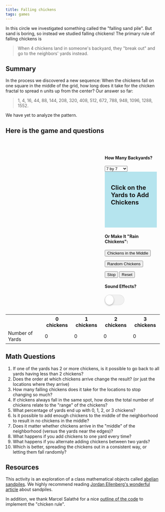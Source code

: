 ```yaml
---
title: Falling chickens
tags: games
---
```


In this circle we investigated something called the "falling sand pile". But sand is boring, so instead we studied falling chickens! The primary rule of falling chickens is

<blockquote>
  When 4 chickens land in someone's backyard, they "break out" and go to the neighbors' yards instead.
</blockquote>
<!--more-->

<h2>Summary</h2>

In the process we discovered a new sequence: When the chickens fall on one square in the middle of the grid, how long does it take for the chicken fractal to spread n units up from the center? Our answer so far:

<blockquote>
  1, 4, 16, 44, 88, 144, 208, 320, 408, 512, 672, 788, 948, 1096, 1288, 1552.
</blockquote>

We have yet to analyze the pattern.

<h2>Here is the game and questions</h2>

<style>
  /*PAGE STYLES*/
  .site-content .entry-content{
  	max-width:800px;
  }
  .callout {
    
      background-size: 100px;
      background-image: url("http://boisemathcircles.org/wp-content/uploads/2017/03/left-arrow-e1489246483147.png");
      padding: 20px;
      background-color: #b5e4ee;
      font-size: 20px;
      font-weight: bold;
      background-repeat: no-repeat;
      background-position: left 10px bottom 20px;
      padding-bottom: 50px;
  }
  /*GAME STYLES*/
  #game_board {
  	margin: 0 auto 20px auto;
  	float:left;
  	max-width:540px;
  }
  #game_settings{
  	float:right;
  	margin:0 auto 20px auto;
  	padding:30px 10px 10px 20px;
  	width:170px; /* SAM MODIFY from 210 */
  }
  .land-block{
  	float:left;
  	clear:left;
  }
  .land-box {
  	background: #efefef;
  	border:2px solid #333;
  	float: left;
  	width:70px;
  	height:70px;
  	max-width:70px;
  	max-height:70px;
  }
  .land-box p{
  	display:none;
  }
  .chicken-img {
  	width:70px;
  	height:70px;
  	max-width:70px;
  	max-height:70px;
  }
  .col-0{
  	clear:left;
  }

  .occupied{
  	background-size: 100% 100%;
      background-repeat: no-repeat;
  }
  [data-n="0"]{
  	background-color:#fff;
  }
  [data-n="1"]{
  	background-color:#0f0;
  	background-image: url("/assets/misc/one-chicken.png");					
  }
  [data-n="2"]{
  	background-color:rgb(255, 234, 101);
  	background-image: url("/assets/misc/two-chickens.png");					
  }
  [data-n="3"]{
  	background-color:#f00;
  	background-image: url("/assets/misc/three-chickens.png");					
  }
  /*Theme Fixes*/
  .entry-content ul > li {
  	background:none;
  	padding-left:inherit;
  }
  .entry-content{
  	position:relative;
  }

  /*DROPDOWN*/
  label.dropdown select {
  	padding: 0 10px;
  	background: #f8f8f8;
  	color: #444;
    	font-size:16px !important;
  	border: 1px solid #aaa;
  	border-radius: 0;
  	display: inline-block;
  	-webkit-appearance: none;
  	-moz-appearance: none;
  	appearance: none;
  	cursor: pointer;
  	outline: none;
  }
  label.dropdown select:-moz-focusring {
  	color: transparent;
  	text-shadow: 0 0 0 #444;
  }
  label.dropdown select::-ms-expand {
  	display: none;
  }

  label.dropdown { position: relative; }

  .switch-label{
  	float: left;
      height: 30px;
      display: inline-block;
      font-size: 15px;
      padding: 10px;
  }

  /* TOGGLE SWITCH*/
  #toggle-sound {
    position: absolute;
    margin-left: -9999px;
    visibility: hidden;
  }
  #toggle-sound + label {
   display:inline-block;
    position: relative;
    cursor: pointer;
    outline: none;
    user-select: none;
  }

  input#toggle-sound.cmn-toggle-round + label {
    padding: 2px;
    width: 60px;
    height: 30px;
    background-color: #dddddd;
    border-radius: 30px;
  }
  input#toggle-sound + label:before,
  input#toggle-sound + label:after {
    display: block;
    position: absolute;
    top: 1px;
    left: 1px;
    bottom: 1px;
    content: "";
  }
  input#toggle-sound + label:before {
    right: 1px;
    background-color: #f1f1f1;
    border-radius: 30px;
    transition: background 0.4s;
  }
  input#toggle-sound + label:after {
    width: 28px;
    background-color: #fff;
    border-radius: 100%;
    box-shadow: 0 2px 5px rgba(0, 0, 0, 0.3);
    transition: margin 0.4s;
  }
  input#toggle-sound:checked + label:before {
    background-color: #09347A;
  }
  input#toggle-sound:checked + label:after {
    margin-left: 30px;
  }



  /*! jQuery UI - v1.8.24 - 2012-09-28
  * https://github.com/jquery/jquery-ui
  * Includes: jquery.ui.core.css, jquery.ui.accordion.css, jquery.ui.autocomplete.css, jquery.ui.button.css, jquery.ui.datepicker.css, jquery.ui.dialog.css, jquery.ui.progressbar.css, jquery.ui.resizable.css, jquery.ui.selectable.css, jquery.ui.slider.css, jquery.ui.tabs.css, jquery.ui.theme.css
  * Copyright (c) 2012 AUTHORS.txt; Licensed MIT, GPL */

  /* Layout helpers
  ----------------------------------*/
  .ui-helper-hidden { display: none; }
  .ui-helper-hidden-accessible { position: absolute !important; clip: rect(1px 1px 1px 1px); clip: rect(1px,1px,1px,1px); }
  .ui-helper-reset { margin: 0; padding: 0; border: 0; outline: 0; line-height: 1.3; text-decoration: none; font-size: 100%; list-style: none; }
  .ui-helper-clearfix:before, .ui-helper-clearfix:after { content: ""; display: table; }
  .ui-helper-clearfix:after { clear: both; }
  .ui-helper-clearfix { zoom: 1; }
  .ui-helper-zfix { width: 100%; height: 100%; top: 0; left: 0; position: absolute; opacity: 0; filter:Alpha(Opacity=0); }


  /* Interaction Cues
  ----------------------------------*/
  .ui-state-disabled { cursor: default !important; }


  /* Icons
  ----------------------------------*/

  /* states and images */
  .ui-icon { display: block; text-indent: -99999px; overflow: hidden; background-repeat: no-repeat; }


  /* Misc visuals
  ----------------------------------*/

  /* Overlays */
  .ui-widget-overlay { position: absolute; top: 0; left: 0; width: 100%; height: 100%; }

  /* IE/Win - Fix animation bug - #4615 */
  .ui-accordion { width: 100%; }
  .ui-accordion .ui-accordion-header { cursor: pointer; position: relative; margin-top: 1px; zoom: 1; }
  .ui-accordion .ui-accordion-li-fix { display: inline; }
  .ui-accordion .ui-accordion-header-active { border-bottom: 0 !important; }
  .ui-accordion .ui-accordion-header a { display: block; font-size: 1em; padding: .5em .5em .5em .7em; }
  .ui-accordion-icons .ui-accordion-header a { padding-left: 2.2em; }
  .ui-accordion .ui-accordion-header .ui-icon { position: absolute; left: .5em; top: 50%; margin-top: -8px; }
  .ui-accordion .ui-accordion-content { padding: 1em 2.2em; border-top: 0; margin-top: -2px; position: relative; top: 1px; margin-bottom: 2px; overflow: auto; display: none; zoom: 1; }
  .ui-accordion .ui-accordion-content-active { display: block; }

  .ui-autocomplete { position: absolute; cursor: default; }	

  /* workarounds */
  * html .ui-autocomplete { width:1px; } /* without this, the menu expands to 100% in IE6 */

  /*
   * jQuery UI Menu 1.8.24
   *
   * Copyright 2010, AUTHORS.txt (http://jqueryui.com/about)
   * Dual licensed under the MIT or GPL Version 2 licenses.
   * http://jquery.org/license
   *
   * http://docs.jquery.com/UI/Menu#theming
   */
  .ui-menu {
  	list-style:none;
  	padding: 2px;
  	margin: 0;
  	display:block;
  	float: left;
  }
  .ui-menu .ui-menu {
  	margin-top: -3px;
  }
  .ui-menu .ui-menu-item {
  	margin:0;
  	padding: 0;
  	zoom: 1;
  	float: left;
  	clear: left;
  	width: 100%;
  }
  .ui-menu .ui-menu-item a {
  	text-decoration:none;
  	display:block;
  	padding:.2em .4em;
  	line-height:1.5;
  	zoom:1;
  }
  .ui-menu .ui-menu-item a.ui-state-hover,
  .ui-menu .ui-menu-item a.ui-state-active {
  	font-weight: normal;
  	margin: -1px;
  }

  .ui-button { display: inline-block; position: relative; padding: 0; margin-right: .1em; text-decoration: none !important; cursor: pointer; text-align: center; zoom: 1; overflow: visible; } /* the overflow property removes extra width in IE */
  .ui-button-icon-only { width: 2.2em; } /* to make room for the icon, a width needs to be set here */
  button.ui-button-icon-only { width: 2.4em; } /* button elements seem to need a little more width */
  .ui-button-icons-only { width: 3.4em; } 
  button.ui-button-icons-only { width: 3.7em; } 

  /*button text element */
  .ui-button .ui-button-text { display: block; line-height: 1.4;  }
  .ui-button-text-only .ui-button-text { padding: .4em 1em; }
  .ui-button-icon-only .ui-button-text, .ui-button-icons-only .ui-button-text { padding: .4em; text-indent: -9999999px; }
  .ui-button-text-icon-primary .ui-button-text, .ui-button-text-icons .ui-button-text { padding: .4em 1em .4em 2.1em; }
  .ui-button-text-icon-secondary .ui-button-text, .ui-button-text-icons .ui-button-text { padding: .4em 2.1em .4em 1em; }
  .ui-button-text-icons .ui-button-text { padding-left: 2.1em; padding-right: 2.1em; }
  /* no icon support for input elements, provide padding by default */
  input.ui-button { padding: .4em 1em; }

  /*button icon element(s) */
  .ui-button-icon-only .ui-icon, .ui-button-text-icon-primary .ui-icon, .ui-button-text-icon-secondary .ui-icon, .ui-button-text-icons .ui-icon, .ui-button-icons-only .ui-icon { position: absolute; top: 50%; margin-top: -8px; }
  .ui-button-icon-only .ui-icon { left: 50%; margin-left: -8px; }
  .ui-button-text-icon-primary .ui-button-icon-primary, .ui-button-text-icons .ui-button-icon-primary, .ui-button-icons-only .ui-button-icon-primary { left: .5em; }
  .ui-button-text-icon-secondary .ui-button-icon-secondary, .ui-button-text-icons .ui-button-icon-secondary, .ui-button-icons-only .ui-button-icon-secondary { right: .5em; }
  .ui-button-text-icons .ui-button-icon-secondary, .ui-button-icons-only .ui-button-icon-secondary { right: .5em; }

  /*button sets*/
  .ui-buttonset { margin-right: 7px; }
  .ui-buttonset .ui-button { margin-left: 0; margin-right: -.3em; }

  /* workarounds */
  button.ui-button::-moz-focus-inner { border: 0; padding: 0; } /* reset extra padding in Firefox */

  .ui-datepicker { width: 17em; padding: .2em .2em 0; display: none; }
  .ui-datepicker .ui-datepicker-header { position:relative; padding:.2em 0; }
  .ui-datepicker .ui-datepicker-prev, .ui-datepicker .ui-datepicker-next { position:absolute; top: 2px; width: 1.8em; height: 1.8em; }
  .ui-datepicker .ui-datepicker-prev-hover, .ui-datepicker .ui-datepicker-next-hover { top: 1px; }
  .ui-datepicker .ui-datepicker-prev { left:2px; }
  .ui-datepicker .ui-datepicker-next { right:2px; }
  .ui-datepicker .ui-datepicker-prev-hover { left:1px; }
  .ui-datepicker .ui-datepicker-next-hover { right:1px; }
  .ui-datepicker .ui-datepicker-prev span, .ui-datepicker .ui-datepicker-next span { display: block; position: absolute; left: 50%; margin-left: -8px; top: 50%; margin-top: -8px;  }
  .ui-datepicker .ui-datepicker-title { margin: 0 2.3em; line-height: 1.8em; text-align: center; }
  .ui-datepicker .ui-datepicker-title select { font-size:1em; margin:1px 0; }
  .ui-datepicker select.ui-datepicker-month-year {width: 100%;}
  .ui-datepicker select.ui-datepicker-month, 
  .ui-datepicker select.ui-datepicker-year { width: 49%;}
  .ui-datepicker table {width: 100%; font-size: .9em; border-collapse: collapse; margin:0 0 .4em; }
  .ui-datepicker th { padding: .7em .3em; text-align: center; font-weight: bold; border: 0;  }
  .ui-datepicker td { border: 0; padding: 1px; }
  .ui-datepicker td span, .ui-datepicker td a { display: block; padding: .2em; text-align: right; text-decoration: none; }
  .ui-datepicker .ui-datepicker-buttonpane { background-image: none; margin: .7em 0 0 0; padding:0 .2em; border-left: 0; border-right: 0; border-bottom: 0; }
  .ui-datepicker .ui-datepicker-buttonpane button { float: right; margin: .5em .2em .4em; cursor: pointer; padding: .2em .6em .3em .6em; width:auto; overflow:visible; }
  .ui-datepicker .ui-datepicker-buttonpane button.ui-datepicker-current { float:left; }

  /* with multiple calendars */
  .ui-datepicker.ui-datepicker-multi { width:auto; }
  .ui-datepicker-multi .ui-datepicker-group { float:left; }
  .ui-datepicker-multi .ui-datepicker-group table { width:95%; margin:0 auto .4em; }
  .ui-datepicker-multi-2 .ui-datepicker-group { width:50%; }
  .ui-datepicker-multi-3 .ui-datepicker-group { width:33.3%; }
  .ui-datepicker-multi-4 .ui-datepicker-group { width:25%; }
  .ui-datepicker-multi .ui-datepicker-group-last .ui-datepicker-header { border-left-width:0; }
  .ui-datepicker-multi .ui-datepicker-group-middle .ui-datepicker-header { border-left-width:0; }
  .ui-datepicker-multi .ui-datepicker-buttonpane { clear:left; }
  .ui-datepicker-row-break { clear:both; width:100%; font-size:0em; }


  /* RTL support */
  .ui-datepicker-rtl { direction: rtl; }
  .ui-datepicker-rtl .ui-datepicker-prev { right: 2px; left: auto; }
  .ui-datepicker-rtl .ui-datepicker-next { left: 2px; right: auto; }
  .ui-datepicker-rtl .ui-datepicker-prev:hover { right: 1px; left: auto; }
  .ui-datepicker-rtl .ui-datepicker-next:hover { left: 1px; right: auto; }
  .ui-datepicker-rtl .ui-datepicker-buttonpane { clear:right; }
  .ui-datepicker-rtl .ui-datepicker-buttonpane button { float: left; }
  .ui-datepicker-rtl .ui-datepicker-buttonpane button.ui-datepicker-current { float:right; }
  .ui-datepicker-rtl .ui-datepicker-group { float:right; }
  .ui-datepicker-rtl .ui-datepicker-group-last .ui-datepicker-header { border-right-width:0; border-left-width:1px; }
  .ui-datepicker-rtl .ui-datepicker-group-middle .ui-datepicker-header { border-right-width:0; border-left-width:1px; }

  /* IE6 IFRAME FIX (taken from datepicker 1.5.3 */
  .ui-datepicker-cover {
      position: absolute; /*must have*/
      z-index: -1; /*must have*/
      filter: mask(); /*must have*/
      top: -4px; /*must have*/
      left: -4px; /*must have*/
      width: 200px; /*must have*/
      height: 200px; /*must have*/
  }
  .ui-dialog { position: absolute; padding: .2em; width: 300px; overflow: hidden; }
  .ui-dialog .ui-dialog-titlebar { padding: .4em 1em; position: relative;  }
  .ui-dialog .ui-dialog-title { float: left; margin: .1em 16px .1em 0; } 
  .ui-dialog .ui-dialog-titlebar-close { position: absolute; right: .3em; top: 50%; width: 19px; margin: -10px 0 0 0; padding: 1px; height: 18px; }
  .ui-dialog .ui-dialog-titlebar-close span { display: block; margin: 1px; }
  .ui-dialog .ui-dialog-titlebar-close:hover, .ui-dialog .ui-dialog-titlebar-close:focus { padding: 0; }
  .ui-dialog .ui-dialog-content { position: relative; border: 0; padding: .5em 1em; background: none; overflow: auto; zoom: 1; }
  .ui-dialog .ui-dialog-buttonpane { text-align: left; border-width: 1px 0 0 0; background-image: none; margin: .5em 0 0 0; padding: .3em 1em .5em .4em; }
  .ui-dialog .ui-dialog-buttonpane .ui-dialog-buttonset { float: right; }
  .ui-dialog .ui-dialog-buttonpane button { margin: .5em .4em .5em 0; cursor: pointer; }
  .ui-dialog .ui-resizable-se { width: 14px; height: 14px; right: 3px; bottom: 3px; }
  .ui-draggable .ui-dialog-titlebar { cursor: move; }

  .ui-progressbar { height:2em; text-align: left; overflow: hidden; }
  .ui-progressbar .ui-progressbar-value {margin: -1px; height:100%; }
  .ui-resizable { position: relative;}
  .ui-resizable-handle { position: absolute;font-size: 0.1px; display: block; }
  .ui-resizable-disabled .ui-resizable-handle, .ui-resizable-autohide .ui-resizable-handle { display: none; }
  .ui-resizable-n { cursor: n-resize; height: 7px; width: 100%; top: -5px; left: 0; }
  .ui-resizable-s { cursor: s-resize; height: 7px; width: 100%; bottom: -5px; left: 0; }
  .ui-resizable-e { cursor: e-resize; width: 7px; right: -5px; top: 0; height: 100%; }
  .ui-resizable-w { cursor: w-resize; width: 7px; left: -5px; top: 0; height: 100%; }
  .ui-resizable-se { cursor: se-resize; width: 12px; height: 12px; right: 1px; bottom: 1px; }
  .ui-resizable-sw { cursor: sw-resize; width: 9px; height: 9px; left: -5px; bottom: -5px; }
  .ui-resizable-nw { cursor: nw-resize; width: 9px; height: 9px; left: -5px; top: -5px; }
  .ui-resizable-ne { cursor: ne-resize; width: 9px; height: 9px; right: -5px; top: -5px;}
  .ui-selectable-helper { position: absolute; z-index: 100; border:1px dotted black; }

  .ui-slider { position: relative; text-align: left; }
  .ui-slider .ui-slider-handle { position: absolute; z-index: 2; width: 1.2em; height: 1.2em; cursor: default; }
  .ui-slider .ui-slider-range { position: absolute; z-index: 1; font-size: .7em; display: block; border: 0; background-position: 0 0; }

  .ui-slider-horizontal { height: .8em; }
  .ui-slider-horizontal .ui-slider-handle { top: -.3em; margin-left: -.6em; }
  .ui-slider-horizontal .ui-slider-range { top: 0; height: 100%; }
  .ui-slider-horizontal .ui-slider-range-min { left: 0; }
  .ui-slider-horizontal .ui-slider-range-max { right: 0; }

  .ui-slider-vertical { width: .8em; height: 100px; }
  .ui-slider-vertical .ui-slider-handle { left: -.3em; margin-left: 0; margin-bottom: -.6em; }
  .ui-slider-vertical .ui-slider-range { left: 0; width: 100%; }
  .ui-slider-vertical .ui-slider-range-min { bottom: 0; }
  .ui-slider-vertical .ui-slider-range-max { top: 0; }
  .ui-tabs { position: relative; padding: .2em; zoom: 1; } /* position: relative prevents IE scroll bug (element with position: relative inside container with overflow: auto appear as "fixed") */
  .ui-tabs .ui-tabs-nav { margin: 0; padding: .2em .2em 0; }
  .ui-tabs .ui-tabs-nav li { list-style: none; float: left; position: relative; top: 1px; margin: 0 .2em 1px 0; border-bottom: 0 !important; padding: 0; white-space: nowrap; }
  .ui-tabs .ui-tabs-nav li a { float: left; padding: .5em 1em; text-decoration: none; }
  .ui-tabs .ui-tabs-nav li.ui-tabs-selected { margin-bottom: 0; padding-bottom: 1px; }
  .ui-tabs .ui-tabs-nav li.ui-tabs-selected a, .ui-tabs .ui-tabs-nav li.ui-state-disabled a, .ui-tabs .ui-tabs-nav li.ui-state-processing a { cursor: text; }
  .ui-tabs .ui-tabs-nav li a, .ui-tabs.ui-tabs-collapsible .ui-tabs-nav li.ui-tabs-selected a { cursor: pointer; } /* first selector in group seems obsolete, but required to overcome bug in Opera applying cursor: text overall if defined elsewhere... */
  .ui-tabs .ui-tabs-panel { display: block; border-width: 0; padding: 1em 1.4em; background: none; }
  .ui-tabs .ui-tabs-hide { display: none !important; }

  /* Component containers
  ----------------------------------*/
  .ui-widget { font-family: Verdana,Arial,sans-serif/*{ffDefault}*/; font-size: 1.1em/*{fsDefault}*/; }
  .ui-widget .ui-widget { font-size: 1em; }
  .ui-widget input, .ui-widget select, .ui-widget textarea, .ui-widget button { font-family: Verdana,Arial,sans-serif/*{ffDefault}*/; font-size: 1em; }
  .ui-widget-content { border: 1px solid #aaaaaa/*{borderColorContent}*/; background: #ffffff/*{bgColorContent}*/ url(images/ui-bg_flat_75_ffffff_40x100.png)/*{bgImgUrlContent}*/ 50%/*{bgContentXPos}*/ 50%/*{bgContentYPos}*/ repeat-x/*{bgContentRepeat}*/; color: #222222/*{fcContent}*/; }
  .ui-widget-content a { color: #222222/*{fcContent}*/; }
  .ui-widget-header { border: 1px solid #aaaaaa/*{borderColorHeader}*/; background: #cccccc/*{bgColorHeader}*/ url(images/ui-bg_highlight-soft_75_cccccc_1x100.png)/*{bgImgUrlHeader}*/ 50%/*{bgHeaderXPos}*/ 50%/*{bgHeaderYPos}*/ repeat-x/*{bgHeaderRepeat}*/; color: #222222/*{fcHeader}*/; font-weight: bold; }
  .ui-widget-header a { color: #222222/*{fcHeader}*/; }

  /* Interaction states
  ----------------------------------*/
  .ui-state-default, .ui-widget-content .ui-state-default, .ui-widget-header .ui-state-default { border: 1px solid #d3d3d3/*{borderColorDefault}*/; background: #e6e6e6/*{bgColorDefault}*/ url(images/ui-bg_glass_75_e6e6e6_1x400.png)/*{bgImgUrlDefault}*/ 50%/*{bgDefaultXPos}*/ 50%/*{bgDefaultYPos}*/ repeat-x/*{bgDefaultRepeat}*/; font-weight: normal/*{fwDefault}*/; color: #555555/*{fcDefault}*/; }
  .ui-state-default a, .ui-state-default a:link, .ui-state-default a:visited { color: #555555/*{fcDefault}*/; text-decoration: none; }
  .ui-state-hover, .ui-widget-content .ui-state-hover, .ui-widget-header .ui-state-hover, .ui-state-focus, .ui-widget-content .ui-state-focus, .ui-widget-header .ui-state-focus { border: 1px solid #999999/*{borderColorHover}*/; background: #dadada/*{bgColorHover}*/ url(images/ui-bg_glass_75_dadada_1x400.png)/*{bgImgUrlHover}*/ 50%/*{bgHoverXPos}*/ 50%/*{bgHoverYPos}*/ repeat-x/*{bgHoverRepeat}*/; font-weight: normal/*{fwDefault}*/; color: #212121/*{fcHover}*/; }
  .ui-state-hover a, .ui-state-hover a:hover { color: #212121/*{fcHover}*/; text-decoration: none; }
  .ui-state-active, .ui-widget-content .ui-state-active, .ui-widget-header .ui-state-active { border: 1px solid #aaaaaa/*{borderColorActive}*/; background: #ffffff/*{bgColorActive}*/ url(images/ui-bg_glass_65_ffffff_1x400.png)/*{bgImgUrlActive}*/ 50%/*{bgActiveXPos}*/ 50%/*{bgActiveYPos}*/ repeat-x/*{bgActiveRepeat}*/; font-weight: normal/*{fwDefault}*/; color: #212121/*{fcActive}*/; }
  .ui-state-active a, .ui-state-active a:link, .ui-state-active a:visited { color: #212121/*{fcActive}*/; text-decoration: none; }
  .ui-widget :active { outline: none; }

  /* Interaction Cues
  ----------------------------------*/
  .ui-state-highlight, .ui-widget-content .ui-state-highlight, .ui-widget-header .ui-state-highlight  {border: 1px solid #fcefa1/*{borderColorHighlight}*/; background: #fbf9ee/*{bgColorHighlight}*/ url(images/ui-bg_glass_55_fbf9ee_1x400.png)/*{bgImgUrlHighlight}*/ 50%/*{bgHighlightXPos}*/ 50%/*{bgHighlightYPos}*/ repeat-x/*{bgHighlightRepeat}*/; color: #363636/*{fcHighlight}*/; }
  .ui-state-highlight a, .ui-widget-content .ui-state-highlight a,.ui-widget-header .ui-state-highlight a { color: #363636/*{fcHighlight}*/; }
  .ui-state-error, .ui-widget-content .ui-state-error, .ui-widget-header .ui-state-error {border: 1px solid #cd0a0a/*{borderColorError}*/; background: #fef1ec/*{bgColorError}*/ url(images/ui-bg_glass_95_fef1ec_1x400.png)/*{bgImgUrlError}*/ 50%/*{bgErrorXPos}*/ 50%/*{bgErrorYPos}*/ repeat-x/*{bgErrorRepeat}*/; color: #cd0a0a/*{fcError}*/; }
  .ui-state-error a, .ui-widget-content .ui-state-error a, .ui-widget-header .ui-state-error a { color: #cd0a0a/*{fcError}*/; }
  .ui-state-error-text, .ui-widget-content .ui-state-error-text, .ui-widget-header .ui-state-error-text { color: #cd0a0a/*{fcError}*/; }
  .ui-priority-primary, .ui-widget-content .ui-priority-primary, .ui-widget-header .ui-priority-primary { font-weight: bold; }
  .ui-priority-secondary, .ui-widget-content .ui-priority-secondary,  .ui-widget-header .ui-priority-secondary { opacity: .7; filter:Alpha(Opacity=70); font-weight: normal; }
  .ui-state-disabled, .ui-widget-content .ui-state-disabled, .ui-widget-header .ui-state-disabled { opacity: .35; filter:Alpha(Opacity=35); background-image: none; }

  /* Icons
  ----------------------------------*/

  /* states and images */
  .ui-icon { width: 16px; height: 16px; background-image: url(images/ui-icons_222222_256x240.png)/*{iconsContent}*/; }
  .ui-widget-content .ui-icon {background-image: url(images/ui-icons_222222_256x240.png)/*{iconsContent}*/; }
  .ui-widget-header .ui-icon {background-image: url(images/ui-icons_222222_256x240.png)/*{iconsHeader}*/; }
  .ui-state-default .ui-icon { background-image: url(images/ui-icons_888888_256x240.png)/*{iconsDefault}*/; }
  .ui-state-hover .ui-icon, .ui-state-focus .ui-icon {background-image: url(images/ui-icons_454545_256x240.png)/*{iconsHover}*/; }
  .ui-state-active .ui-icon {background-image: url(images/ui-icons_454545_256x240.png)/*{iconsActive}*/; }
  .ui-state-highlight .ui-icon {background-image: url(images/ui-icons_2e83ff_256x240.png)/*{iconsHighlight}*/; }
  .ui-state-error .ui-icon, .ui-state-error-text .ui-icon {background-image: url(images/ui-icons_cd0a0a_256x240.png)/*{iconsError}*/; }

  /* positioning */
  .ui-icon-carat-1-n { background-position: 0 0; }
  .ui-icon-carat-1-ne { background-position: -16px 0; }
  .ui-icon-carat-1-e { background-position: -32px 0; }
  .ui-icon-carat-1-se { background-position: -48px 0; }
  .ui-icon-carat-1-s { background-position: -64px 0; }
  .ui-icon-carat-1-sw { background-position: -80px 0; }
  .ui-icon-carat-1-w { background-position: -96px 0; }
  .ui-icon-carat-1-nw { background-position: -112px 0; }
  .ui-icon-carat-2-n-s { background-position: -128px 0; }
  .ui-icon-carat-2-e-w { background-position: -144px 0; }
  .ui-icon-triangle-1-n { background-position: 0 -16px; }
  .ui-icon-triangle-1-ne { background-position: -16px -16px; }
  .ui-icon-triangle-1-e { background-position: -32px -16px; }
  .ui-icon-triangle-1-se { background-position: -48px -16px; }
  .ui-icon-triangle-1-s { background-position: -64px -16px; }
  .ui-icon-triangle-1-sw { background-position: -80px -16px; }
  .ui-icon-triangle-1-w { background-position: -96px -16px; }
  .ui-icon-triangle-1-nw { background-position: -112px -16px; }
  .ui-icon-triangle-2-n-s { background-position: -128px -16px; }
  .ui-icon-triangle-2-e-w { background-position: -144px -16px; }
  .ui-icon-arrow-1-n { background-position: 0 -32px; }
  .ui-icon-arrow-1-ne { background-position: -16px -32px; }
  .ui-icon-arrow-1-e { background-position: -32px -32px; }
  .ui-icon-arrow-1-se { background-position: -48px -32px; }
  .ui-icon-arrow-1-s { background-position: -64px -32px; }
  .ui-icon-arrow-1-sw { background-position: -80px -32px; }
  .ui-icon-arrow-1-w { background-position: -96px -32px; }
  .ui-icon-arrow-1-nw { background-position: -112px -32px; }
  .ui-icon-arrow-2-n-s { background-position: -128px -32px; }
  .ui-icon-arrow-2-ne-sw { background-position: -144px -32px; }
  .ui-icon-arrow-2-e-w { background-position: -160px -32px; }
  .ui-icon-arrow-2-se-nw { background-position: -176px -32px; }
  .ui-icon-arrowstop-1-n { background-position: -192px -32px; }
  .ui-icon-arrowstop-1-e { background-position: -208px -32px; }
  .ui-icon-arrowstop-1-s { background-position: -224px -32px; }
  .ui-icon-arrowstop-1-w { background-position: -240px -32px; }
  .ui-icon-arrowthick-1-n { background-position: 0 -48px; }
  .ui-icon-arrowthick-1-ne { background-position: -16px -48px; }
  .ui-icon-arrowthick-1-e { background-position: -32px -48px; }
  .ui-icon-arrowthick-1-se { background-position: -48px -48px; }
  .ui-icon-arrowthick-1-s { background-position: -64px -48px; }
  .ui-icon-arrowthick-1-sw { background-position: -80px -48px; }
  .ui-icon-arrowthick-1-w { background-position: -96px -48px; }
  .ui-icon-arrowthick-1-nw { background-position: -112px -48px; }
  .ui-icon-arrowthick-2-n-s { background-position: -128px -48px; }
  .ui-icon-arrowthick-2-ne-sw { background-position: -144px -48px; }
  .ui-icon-arrowthick-2-e-w { background-position: -160px -48px; }
  .ui-icon-arrowthick-2-se-nw { background-position: -176px -48px; }
  .ui-icon-arrowthickstop-1-n { background-position: -192px -48px; }
  .ui-icon-arrowthickstop-1-e { background-position: -208px -48px; }
  .ui-icon-arrowthickstop-1-s { background-position: -224px -48px; }
  .ui-icon-arrowthickstop-1-w { background-position: -240px -48px; }
  .ui-icon-arrowreturnthick-1-w { background-position: 0 -64px; }
  .ui-icon-arrowreturnthick-1-n { background-position: -16px -64px; }
  .ui-icon-arrowreturnthick-1-e { background-position: -32px -64px; }
  .ui-icon-arrowreturnthick-1-s { background-position: -48px -64px; }
  .ui-icon-arrowreturn-1-w { background-position: -64px -64px; }
  .ui-icon-arrowreturn-1-n { background-position: -80px -64px; }
  .ui-icon-arrowreturn-1-e { background-position: -96px -64px; }
  .ui-icon-arrowreturn-1-s { background-position: -112px -64px; }
  .ui-icon-arrowrefresh-1-w { background-position: -128px -64px; }
  .ui-icon-arrowrefresh-1-n { background-position: -144px -64px; }
  .ui-icon-arrowrefresh-1-e { background-position: -160px -64px; }
  .ui-icon-arrowrefresh-1-s { background-position: -176px -64px; }
  .ui-icon-arrow-4 { background-position: 0 -80px; }
  .ui-icon-arrow-4-diag { background-position: -16px -80px; }
  .ui-icon-extlink { background-position: -32px -80px; }
  .ui-icon-newwin { background-position: -48px -80px; }
  .ui-icon-refresh { background-position: -64px -80px; }
  .ui-icon-shuffle { background-position: -80px -80px; }
  .ui-icon-transfer-e-w { background-position: -96px -80px; }
  .ui-icon-transferthick-e-w { background-position: -112px -80px; }
  .ui-icon-folder-collapsed { background-position: 0 -96px; }
  .ui-icon-folder-open { background-position: -16px -96px; }
  .ui-icon-document { background-position: -32px -96px; }
  .ui-icon-document-b { background-position: -48px -96px; }
  .ui-icon-note { background-position: -64px -96px; }
  .ui-icon-mail-closed { background-position: -80px -96px; }
  .ui-icon-mail-open { background-position: -96px -96px; }
  .ui-icon-suitcase { background-position: -112px -96px; }
  .ui-icon-comment { background-position: -128px -96px; }
  .ui-icon-person { background-position: -144px -96px; }
  .ui-icon-print { background-position: -160px -96px; }
  .ui-icon-trash { background-position: -176px -96px; }
  .ui-icon-locked { background-position: -192px -96px; }
  .ui-icon-unlocked { background-position: -208px -96px; }
  .ui-icon-bookmark { background-position: -224px -96px; }
  .ui-icon-tag { background-position: -240px -96px; }
  .ui-icon-home { background-position: 0 -112px; }
  .ui-icon-flag { background-position: -16px -112px; }
  .ui-icon-calendar { background-position: -32px -112px; }
  .ui-icon-cart { background-position: -48px -112px; }
  .ui-icon-pencil { background-position: -64px -112px; }
  .ui-icon-clock { background-position: -80px -112px; }
  .ui-icon-disk { background-position: -96px -112px; }
  .ui-icon-calculator { background-position: -112px -112px; }
  .ui-icon-zoomin { background-position: -128px -112px; }
  .ui-icon-zoomout { background-position: -144px -112px; }
  .ui-icon-search { background-position: -160px -112px; }
  .ui-icon-wrench { background-position: -176px -112px; }
  .ui-icon-gear { background-position: -192px -112px; }
  .ui-icon-heart { background-position: -208px -112px; }
  .ui-icon-star { background-position: -224px -112px; }
  .ui-icon-link { background-position: -240px -112px; }
  .ui-icon-cancel { background-position: 0 -128px; }
  .ui-icon-plus { background-position: -16px -128px; }
  .ui-icon-plusthick { background-position: -32px -128px; }
  .ui-icon-minus { background-position: -48px -128px; }
  .ui-icon-minusthick { background-position: -64px -128px; }
  .ui-icon-close { background-position: -80px -128px; }
  .ui-icon-closethick { background-position: -96px -128px; }
  .ui-icon-key { background-position: -112px -128px; }
  .ui-icon-lightbulb { background-position: -128px -128px; }
  .ui-icon-scissors { background-position: -144px -128px; }
  .ui-icon-clipboard { background-position: -160px -128px; }
  .ui-icon-copy { background-position: -176px -128px; }
  .ui-icon-contact { background-position: -192px -128px; }
  .ui-icon-image { background-position: -208px -128px; }
  .ui-icon-video { background-position: -224px -128px; }
  .ui-icon-script { background-position: -240px -128px; }
  .ui-icon-alert { background-position: 0 -144px; }
  .ui-icon-info { background-position: -16px -144px; }
  .ui-icon-notice { background-position: -32px -144px; }
  .ui-icon-help { background-position: -48px -144px; }
  .ui-icon-check { background-position: -64px -144px; }
  .ui-icon-bullet { background-position: -80px -144px; }
  .ui-icon-radio-off { background-position: -96px -144px; }
  .ui-icon-radio-on { background-position: -112px -144px; }
  .ui-icon-pin-w { background-position: -128px -144px; }
  .ui-icon-pin-s { background-position: -144px -144px; }
  .ui-icon-play { background-position: 0 -160px; }
  .ui-icon-pause { background-position: -16px -160px; }
  .ui-icon-seek-next { background-position: -32px -160px; }
  .ui-icon-seek-prev { background-position: -48px -160px; }
  .ui-icon-seek-end { background-position: -64px -160px; }
  .ui-icon-seek-start { background-position: -80px -160px; }
  /* ui-icon-seek-first is deprecated, use ui-icon-seek-start instead */
  .ui-icon-seek-first { background-position: -80px -160px; }
  .ui-icon-stop { background-position: -96px -160px; }
  .ui-icon-eject { background-position: -112px -160px; }
  .ui-icon-volume-off { background-position: -128px -160px; }
  .ui-icon-volume-on { background-position: -144px -160px; }
  .ui-icon-power { background-position: 0 -176px; }
  .ui-icon-signal-diag { background-position: -16px -176px; }
  .ui-icon-signal { background-position: -32px -176px; }
  .ui-icon-battery-0 { background-position: -48px -176px; }
  .ui-icon-battery-1 { background-position: -64px -176px; }
  .ui-icon-battery-2 { background-position: -80px -176px; }
  .ui-icon-battery-3 { background-position: -96px -176px; }
  .ui-icon-circle-plus { background-position: 0 -192px; }
  .ui-icon-circle-minus { background-position: -16px -192px; }
  .ui-icon-circle-close { background-position: -32px -192px; }
  .ui-icon-circle-triangle-e { background-position: -48px -192px; }
  .ui-icon-circle-triangle-s { background-position: -64px -192px; }
  .ui-icon-circle-triangle-w { background-position: -80px -192px; }
  .ui-icon-circle-triangle-n { background-position: -96px -192px; }
  .ui-icon-circle-arrow-e { background-position: -112px -192px; }
  .ui-icon-circle-arrow-s { background-position: -128px -192px; }
  .ui-icon-circle-arrow-w { background-position: -144px -192px; }
  .ui-icon-circle-arrow-n { background-position: -160px -192px; }
  .ui-icon-circle-zoomin { background-position: -176px -192px; }
  .ui-icon-circle-zoomout { background-position: -192px -192px; }
  .ui-icon-circle-check { background-position: -208px -192px; }
  .ui-icon-circlesmall-plus { background-position: 0 -208px; }
  .ui-icon-circlesmall-minus { background-position: -16px -208px; }
  .ui-icon-circlesmall-close { background-position: -32px -208px; }
  .ui-icon-squaresmall-plus { background-position: -48px -208px; }
  .ui-icon-squaresmall-minus { background-position: -64px -208px; }
  .ui-icon-squaresmall-close { background-position: -80px -208px; }
  .ui-icon-grip-dotted-vertical { background-position: 0 -224px; }
  .ui-icon-grip-dotted-horizontal { background-position: -16px -224px; }
  .ui-icon-grip-solid-vertical { background-position: -32px -224px; }
  .ui-icon-grip-solid-horizontal { background-position: -48px -224px; }
  .ui-icon-gripsmall-diagonal-se { background-position: -64px -224px; }
  .ui-icon-grip-diagonal-se { background-position: -80px -224px; }


  /* Misc visuals
  ----------------------------------*/

  /* Corner radius */
  .ui-corner-all, .ui-corner-top, .ui-corner-left, .ui-corner-tl { -moz-border-radius-topleft: 4px/*{cornerRadius}*/; -webkit-border-top-left-radius: 4px/*{cornerRadius}*/; -khtml-border-top-left-radius: 4px/*{cornerRadius}*/; border-top-left-radius: 4px/*{cornerRadius}*/; }
  .ui-corner-all, .ui-corner-top, .ui-corner-right, .ui-corner-tr { -moz-border-radius-topright: 4px/*{cornerRadius}*/; -webkit-border-top-right-radius: 4px/*{cornerRadius}*/; -khtml-border-top-right-radius: 4px/*{cornerRadius}*/; border-top-right-radius: 4px/*{cornerRadius}*/; }
  .ui-corner-all, .ui-corner-bottom, .ui-corner-left, .ui-corner-bl { -moz-border-radius-bottomleft: 4px/*{cornerRadius}*/; -webkit-border-bottom-left-radius: 4px/*{cornerRadius}*/; -khtml-border-bottom-left-radius: 4px/*{cornerRadius}*/; border-bottom-left-radius: 4px/*{cornerRadius}*/; }
  .ui-corner-all, .ui-corner-bottom, .ui-corner-right, .ui-corner-br { -moz-border-radius-bottomright: 4px/*{cornerRadius}*/; -webkit-border-bottom-right-radius: 4px/*{cornerRadius}*/; -khtml-border-bottom-right-radius: 4px/*{cornerRadius}*/; border-bottom-right-radius: 4px/*{cornerRadius}*/; }

  /* Overlays */
  .ui-widget-overlay { background: #aaaaaa/*{bgColorOverlay}*/ url(images/ui-bg_flat_0_aaaaaa_40x100.png)/*{bgImgUrlOverlay}*/ 50%/*{bgOverlayXPos}*/ 50%/*{bgOverlayYPos}*/ repeat-x/*{bgOverlayRepeat}*/; opacity: .3;filter:Alpha(Opacity=30)/*{opacityOverlay}*/; }
  .ui-widget-shadow { margin: -8px/*{offsetTopShadow}*/ 0 0 -8px/*{offsetLeftShadow}*/; padding: 8px/*{thicknessShadow}*/; background: #aaaaaa/*{bgColorShadow}*/ url(images/ui-bg_flat_0_aaaaaa_40x100.png)/*{bgImgUrlShadow}*/ 50%/*{bgShadowXPos}*/ 50%/*{bgShadowYPos}*/ repeat-x/*{bgShadowRepeat}*/; opacity: .3;filter:Alpha(Opacity=30)/*{opacityShadow}*/; -moz-border-radius: 8px/*{cornerRadiusShadow}*/; -khtml-border-radius: 8px/*{cornerRadiusShadow}*/; -webkit-border-radius: 8px/*{cornerRadiusShadow}*/; border-radius: 8px/*{cornerRadiusShadow}*/; }
</style>

<div id="game_settings">
<div class="model-choice pick-num-cells">
<h4>How Many Backyards?</h4>
<select id="pick_gridN" title="Grid Size">
<option value="3">3 by 3</option>
<option selected="selected" value="7">7 by 7</option>
<option value="15">15 by 15</option>
<option value="30">30 by 30</option>
</select>
</div>
<div class="callout">
<p>Click on the Yards to Add Chickens</p>
</div>
<h4>Or Make It "Rain Chickens":</h4>
<p><button id="rain_chickens_middle">Chickens in the Middle</button></p>
<p><button id="rain_chickens_random">Random Chickens</button></p>
<p><button id="stop_chickens">Stop</button> <button id="reset_game">Reset</button></p>
<h4>Sound Effects?</h4>
<div class="switch"><input id="toggle-sound" class="cmn-toggle cmn-toggle-round" type="checkbox" /><label for="toggle-sound"></label></div>
</div>
<div id="game_board"></div>
<table style="width: 100%;">
<tbody>
<tr>
<th></th>
<th>0 chickens</th>
<th>1 chickens</th>
<th>2 chickens</th>
<th>3 chickens</th>
</tr>
<tr>
<td>Number of Yards</td>
<td class="chicken-count-0">0</td>
<td class="chicken-count-1">0</td>
<td class="chicken-count-2">0</td>
<td class="chicken-count-3">0</td>
</tr>
</tbody>
</table>

<h2>Math Questions</h2>
<ol>
<li>If one of the yards has 2 or more chickens, is it possible to go back to all yards having less than 2 chickens?</li>
<li>Does the order at which chickens arrive change the result? (or just the locations where they arrive)</li>
<li>How many falling chickens does it take for the locations to stop changing so much?</li>
<li>If chickens always fall in the same spot, how does the total number of chickens relate to the "range" of the chickens?</li>
<li>What percentage of yards end up with 0, 1, 2, or 3 chickens?</li>
<li>Is it possible to add enough chickens to the middle of the neighborhood to result in no chickens in the middle?</li>
<li>Does it matter whether chickens arrive in the "middle" of the neighborhood (versus the yards near the edges)?</li>
<li>What happens if you add chickens to one yard every time?</li>
<li>What happens if you alternate adding chickens between two yards?</li>
<li>Which is better, spreading the chickens out in a consistent way, or letting them fall randomly?</li>
</ol>
<h2>Resources</h2>
<p>This activity is an exploration of a class mathematical objects called <a href="http://www.math.cmu.edu/~wes/sandgallery.html">abelian sandpiles</a>. We highly recommend reading <a href="http://nautil.us/issue/23/Dominoes/the-amazing-autotuning-sandpile">Jordan Ellenberg's wonderful article</a> about sandpiles.</p>
<p>In addition, we thank Marcel Salathé for a nice <a href="http://www.natureincode.com/code/various/sandpile.html">outline of the code</a> to implement the "chicken rule".</p>

<script type="text/javascript" src="https://ajax.googleapis.com/ajax/libs/jquery/3.2.1/jquery.min.js"></script>

<script type="text/javascript">
  (function($) {
  	$(document).ready(function () {
		
  	$( window ).resize(function() {
  	  resize_land_squares();
  	  return false;
  	});
		
  	// SET-UP PARAMETERS
  	var gridN;
	
  	var occ = [];
  	var chicks = 0;
  	var chicks_in_area =0;
  	var chickenN = 10000;	
  	var mad_chicken = new Audio('/assets/misc/Angry-chicken-cut.mp3');

  	function resetGame(){
  		//console.log("resetting the game!");
  		var gridN_pick = document.getElementById("pick_gridN");
   		gridN = gridN_pick.options[gridN_pick.selectedIndex].value;
  		//console.log("grid size = "+gridN);
  		//var chickenN_pick = document.getElementById("pick_chickenN");
   		//chickenN = chickenN_pick.options[chickenN_pick.selectedIndex].value;
  		chicks =0;
  		chicks_in_area=0;
  		occ = Matrix(gridN, gridN, '0');
  		$('.chicken-count-0').html(gridN*gridN);
  		var board = document.getElementById('game_board');
  		board.innerHTML = '';
  		board.appendChild(displayLand(occ));
  		resize_land_squares();
  	}
		
  	// USER INTERFACE

  	$("[id^=pick_]").change(function() {
  		resetGame();
  	});
		
  	resetGame();
		
  	var rain_speed = 300;
  	var rain_timer1, rain_timer2;

  	//User Interface
  	var play_sound = false;
	
  	$('#toggle-sound').click(function(){
  		play_sound = this.checked;
  	});
		
  	$("#rain_chickens_middle").on('click', function(e){
  		e.preventDefault();
		
  		setTimeout(function() {
      		rain_timer1 = setInterval(function() {
       
  				if( chicks < chickenN ){
  					chicks++;
  					$('#chicken_count').html(chicks);
  					add_chicken( Math.floor((gridN-1)/2), Math.floor((gridN-1)/2) );
  					$('#chicken_count_in_area').html(chicks_in_area);
  				}
		
      		}, rain_speed);
  		}, rain_speed);
		
			
  	});
	
  $("#rain_chickens_random").on('click', function(e){
  		e.preventDefault();
		
  		setTimeout(function() {
      		rain_timer2 = setInterval(function() {
       
  				if( chicks < chickenN ){
  					chicks++;
  					$('#chicken_count').html(chicks);
  					add_chicken( getRandomInt(0,gridN-1), getRandomInt(0,gridN-1) );
  					$('#chicken_count_in_area').html(chicks_in_area);
  				}
		
      		}, rain_speed);
  		}, rain_speed);
		
			
  	});

  	$("#stop_chickens").on('click', function(){
  		clearTimeout(rain_timer1); // stop the timer
  		clearTimeout(rain_timer2); // stop the timer
  	});
  		$("#reset_game").on('click', function(){resetGame();});
		
  	$("#game_board").on('click', ".land-box", function(e){
  			e.preventDefault();
  		    if( chicks < chickenN ){
  			    chicks++;
  				$('#chicken_count').html(chicks);
  			    var clicked_x = Number( $(this).attr("data-x") );
                  var clicked_y = Number( $(this).attr("data-y") );
  				add_chicken(clicked_x, clicked_y); 
  				$('#chicken_count_in_area').html(chicks_in_area);
  		    }
             
  			return false;
  	});
	
  	/* FUNCTIONS */
  	function add_chicken(i,ii){
  		var this_cell = $(".row-"+i+"-col-"+ii);
  		var chickens = Number(occ[i][ii]);
		   
  		if (chickens < 3) {
             occ[i][ii]++;
  			chicks_in_area++;
  			this_cell.addClass("occupied");
  			this_cell.attr('data-n',chickens+1)
  			$(".row-"+i+"-col-"+ii+" p").html( chickens + 1 );
          }
          else {
  			//this spot is full!
             occ[i][ii] = chickens - 3;
  			chicks_in_area = chicks_in_area - 3;
  			this_cell.removeClass("occupied");
  			this_cell.attr('data-n',chickens-3);
  			$(".row-"+i+"-col-"+ii+" p").html( chickens - 3 );
  			//var anim_delay = 200;
  			if(play_sound){
  				//anim_delay = 900;
  				mad_chicken.play();
  			}; // play angry chicken
			
  			//setTimeout(function() { 
  				if (i > 0) {
              		add_chicken(i - 1, ii);
           		}
           		if (i < gridN - 1) {
              		add_chicken(i + 1, ii);
           		}
          		if (ii > 0) {
              		add_chicken(i, ii - 1);
           		}
           		if (ii < gridN - 1) {
              		add_chicken(i, ii + 1);
           		}
  			//}, anim_delay);
         
         }
		
  		var chicken_counts = array_freq(flatten(occ) );
  		i_0 = chicken_counts[0].indexOf(0);
  		i_1 = chicken_counts[0].indexOf(1);
  		i_2 = chicken_counts[0].indexOf(2);
  		i_3 = chicken_counts[0].indexOf(3);
  		$(".chicken-count-0").html(i_0>-1 ? chicken_counts[1][i_0]:0);
  		$(".chicken-count-1").html(i_1>-1 ? chicken_counts[1][i_1]:0);
  		$(".chicken-count-2").html(i_2>-1 ? chicken_counts[1][i_2]:0);
  		$(".chicken-count-3").html(i_3>-1 ? chicken_counts[1][i_3]:0);
      }
	
  	// make a list of indices for a matrix
  	function matrix_indices (msize){
  		var inds=[];
  		for (i=1; i<= msize; i++){
  			for (j=1; j<= msize; j++){
  				inds.push(i+","+j);
  			}
  		}
  		return inds;
  	}
	
  	//resize land squares to match width of the land
  	function resize_land_squares(){
  		var land_width = $('#game_board').width();
  		var box_width = Math.floor((land_width - 4*gridN)/gridN);
  		var chicken_width = box_width;
	
  		$('.land-box').height(box_width); 
  		$('.land-box').width(box_width);
  		$('.chicken-img').height(chicken_width).width(chicken_width);

  	}
  	//function to flatten an array (general purpose)
  	function flatten(arr) {
  	  return arr.reduce(function (flat, toFlatten) {
  		return flat.concat(Array.isArray(toFlatten) ? flatten(toFlatten) : toFlatten);
  	  }, []);
  	}
  	//function to count the number of non-empty elements in a flattened array (for calculating number of occupied cells)
  	function countNonEmpty(arr){
  		var cnt = 0;
  		for (var i = 0; i < arr.length; i++) {
  			if (arr[i] !== '') {
  				++cnt;
  			}
  		}
  		return cnt;
  	}
  	//function to compute max of a multidimensional array
  	function getMaxOfArray(numArray) {
  	  return Math.max.apply(null, numArray);
  	}

  	// create an m x n matrix filled with default value d
  	function Matrix(m, n, d){
  		var matrix = [];
  		for(var i=0; i<m; i++) {
  			matrix[i] = [];
  			for(var j=0; j<n; j++) {
  				matrix[i][j] = d;
  			}
  		}
  		return matrix;
  	}
	
	
  	function displayLand(array) {
  		// Create the list element:
  		var land = document.createElement('div');

  		var title = document.createElement('h3');
  		title.innerHTML = "Total Falling Chickens = <span id='chicken_count'>"+chicks+"</span>";
  		var subtitle = document.createElement('h4');
  		subtitle.innerHTML = "Total Chickens in the Neighborhood = <span id='chicken_count_in_area'>"+chicks_in_area+"</span>";
	
  		land.appendChild(title).appendChild(subtitle);
		
  		for(var i = 0; i < array.length; i++) {
  			// Create the row:
  			var row = document.createElement('div');
  			row.className="row-"+i;
  			// Fill the row
  			for(var j = 0; j < array[i].length; j++) {
  				//console.log(i+"-"+j);
  				//create the cell
  				var cell = document.createElement('div');
				
  				var isocc = array[i][j]!=0;
  				cell.className = "land-box "+"row-"+i+"-col-"+j+" col-"+j+(isocc ?' occupied':'');
  				cell.setAttribute("data-x",i);
  				cell.setAttribute("data-y",j);
  				cell.setAttribute( "data-n",array[i][j] );
  				//set the cell contents to the occ value (or empty)
  				cell.innerHTML = '<p>'+(isocc? array[i][j]:'')+'</p>';
				
				
  				// Add the cell to the row:
  				row.appendChild(cell);
  			}
			
  			// Add the row to the land:
  			land.appendChild(row);
  		}
	
  		// Finally, return the constructed list:
  		return land;
  	}
	
	
   //Returns a random integer between min (inclusive) and max (inclusive)
      function getRandomInt(min, max) {
          return Math.floor(Math.random() * (max - min + 1)) + min;
      }
	
  	// count the occurences of an array
  	function array_freq(arr) {
         var a = [], b = [], prev;
         arr = arr.map(function (x) { return parseInt(x, 10)});
         arr.sort();
          for ( var i = 0; i < arr.length; i++ ) {
             if ( arr[i] !== prev ) {
               a.push(arr[i]);
               b.push(1);
             } else {
               b[b.length-1]++;
             }
              prev = arr[i];
          }
    
          return [a, b];
      }
	
  	});
  })(jQuery);
</script>
  
